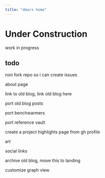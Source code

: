 ```yaml
---
title: "dmarx home"
---
```


# Under Construction

work in progress

## todo

non fork repo so i can create issues

about page

link to old blog, link old blog here

port old blog posts

port benchwarmers

port reference vault

create a project highlights page from gh profile

art

social links

archive old blog, move this to landing

customize graph view